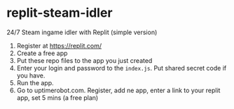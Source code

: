 # replit-steam-idler
24/7 Steam ingame idler with Replit (simple version)

1. Register at https://replit.com/
2. Create a free app
3. Put these repo files to the app you just created
4. Enter your login and password to the `index.js`. Put shared secret code if you have.
5. Run the app.
6. Go to uptimerobot.com. Register, add ne app, enter a link to your replit app, set 5 mins (a free plan)
